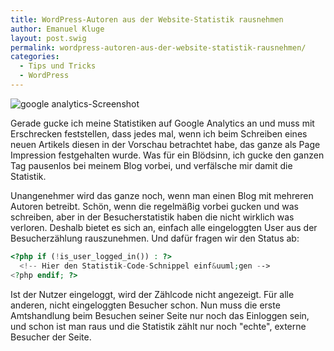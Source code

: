 ```yaml
---
title: WordPress-Autoren aus der Website-Statistik rausnehmen
author: Emanuel Kluge
layout: post.swig
permalink: wordpress-autoren-aus-der-website-statistik-rausnehmen/
categories:
  - Tips und Tricks
  - WordPress
---
```


<noscript data-src="/wp-content/uploads/2009/06/google-analytics-479x94.png" data-alt="google analytics-Screenshot">
<img src="/wp-content/uploads/2009/06/google-analytics-479x94.png" alt="google analytics-Screenshot">
</noscript>

Gerade gucke ich meine Statistiken auf Google Analytics an und muss mit Erschrecken feststellen, dass jedes mal, wenn ich beim Schreiben eines neuen Artikels diesen in der Vorschau betrachtet habe, das ganze als Page Impression festgehalten wurde. Was für ein Blödsinn, ich gucke den ganzen Tag pausenlos bei meinem Blog vorbei, und verfälsche mir damit die Statistik.

Unangenehmer wird das ganze noch, wenn man einen Blog mit mehreren Autoren betreibt. Schön, wenn die regelmäßig vorbei gucken und was schreiben, aber in der Besucherstatistik haben die nicht wirklich was verloren. Deshalb bietet es sich an, einfach alle eingeloggten User aus der Besucherzählung rauszunehmen. Und dafür fragen wir den Status ab:



```php
<?php if (!is_user_logged_in()) : ?>
  <!-- Hier den Statistik-Code-Schnippel einf&uuml;gen -->
<?php endif; ?>
```

Ist der Nutzer eingeloggt, wird der Zählcode nicht angezeigt. Für alle anderen, nicht eingeloggten Besucher schon. Nun muss die erste Amtshandlung beim Besuchen seiner Seite nur noch das Einloggen sein, und schon ist man raus und die Statistik zählt nur noch "echte", externe Besucher der Seite.
